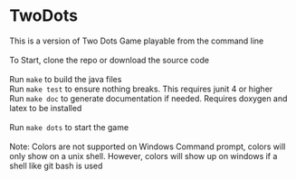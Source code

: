 # TwoDots
This is a version of Two Dots Game playable from the command line <br/>
<br/>
To Start, clone the repo or download the source code
<br/>
<br/>
Run ```make``` to build the java files <br/>
Run ```make test``` to ensure nothing breaks. This requires junit 4 or higher<br/>
Run ```make doc``` to generate documentation if needed. Requires doxygen and latex to be installed<br/> 
<br/>
Run ```make dots``` to start the game<br/>
<br/>
Note: Colors are not supported on Windows Command prompt, colors will only show on a unix shell. However, colors will show up on windows if a shell like git bash is used
